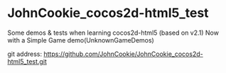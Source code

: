 JohnCookie_cocos2d-html5_test
=============================

Some demos &amp; tests when learning cocos2d-html5 (based on v2.1)
Now with a Simple Game demo(UnknownGameDemos)

git address:
https://github.com/JohnCookie/JohnCookie_cocos2d-html5_test.git